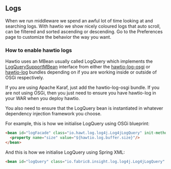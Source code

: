 ## Logs

When we run middleware we spend an awful lot of time looking at and searching logs. With hawtio we show nicely coloured logs that auto scroll, can be filtered and sorted ascending or descending. Go to the Preferences page to customize the behavior the way you want.

### How to enable hawtio logs

Hawtio uses an MBean usually called LogQuery which implements the [LogQuerySupportMBean](https://github.com/hawtio/hawtio/blob/master/hawtio-log/src/main/java/io/hawt/log/support/LogQuerySupportMBean.java) interface from either the [hawtio-log-osgi](https://github.com/hawtio/hawtio/tree/master/hawtio-log-osgi) or [hawtio-log](https://github.com/hawtio/hawtio/tree/master/hawtio-log) bundles depending on if you are working inside or outside of OSGi respectively.

If you are using Apache Karaf, just add the hawtio-log-osgi bundle. If you are not using OSGi, then you just need to ensure you have hawtio-log in your WAR when you deploy hawtio.

You also need to ensure that the LogQuery bean is instantiated in whatever dependency injection framework you choose.

For example, this is how we initialise LogQuery using OSGi blueprint:

```html
<bean id="logFacade" class="io.hawt.log.log4j.Log4jLogQuery" init-method="start" destroy-method="stop" scope="singleton">
  <property name="size" value="${hawtio.log.buffer.size}"/>
</bean>
```

And this is how we initialise LogQuery using Spring XML:

```html
<bean id="logQuery" class="io.fabric8.insight.log.log4j.Log4jLogQuery" lazy-init="false" scope="singleton" init-method="start" destroy-method="stop"/>
```
